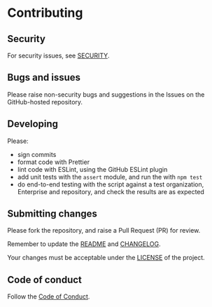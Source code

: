 # Contributing

## Security

For security issues, see [SECURITY](SECURITY.md).

## Bugs and issues

Please raise non-security bugs and suggestions in the Issues on the GitHub-hosted repository.

## Developing

Please:

* sign commits
* format code with Prettier
* lint code with ESLint, using the GitHub ESLint plugin
* add unit tests with the `assert` module, and run the with `npm test`
* do end-to-end testing with the script against a test organization, Enterprise and repository, and check the results are as expected

## Submitting changes

Please fork the repository, and raise a Pull Request (PR) for review.

Remember to update the [README](README.md) and [CHANGELOG](CHANGELOG.md).

Your changes must be acceptable under the [LICENSE](LICENSE) of the project.

## Code of conduct

Follow the [Code of Conduct](CODE_OF_CONDUCT.md).
